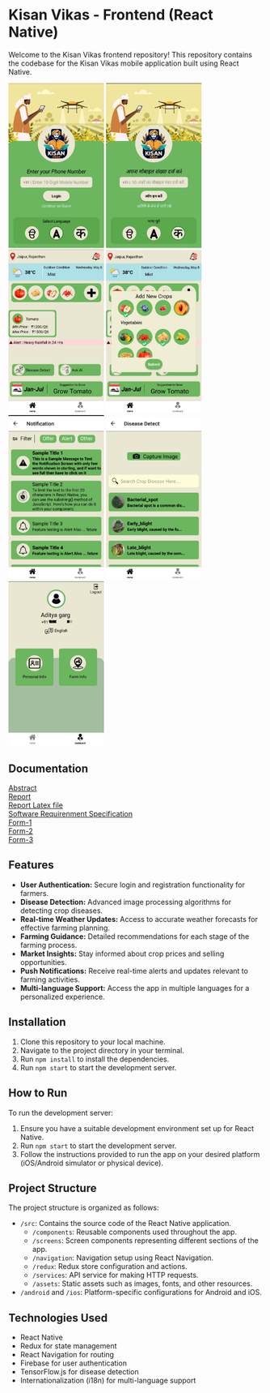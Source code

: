 # Kisan Vikas - Frontend (React Native)

Welcome to the Kisan Vikas frontend repository! This repository contains the codebase for the Kisan Vikas mobile application built using React Native.

<p float="center">
  <img src="assets/s1.jpg" width="189" />
  <img src="assets/s2.jpg" width="189" /> 
  <img src="assets/s3.jpg" width="189" />
  <img src="assets/s4.jpg" width="189" />
  <img src="assets/s5.jpg" width="189" />
  <img src="assets/s6.jpg" width="189" /> 
  <img src="assets/s7.jpg" width="189" />
</p>

## Documentation
[Abstract](https://github.com/AdityaAg-a/KisanVikasApplication/blob/main/Documents/IT_A_10_Abstract.pdf) <br>
[Report](https://github.com/AdityaAg-a/KisanVikasApplication/blob/main/Documents/IT_A_10-ProjectReport.pdf) <br>
[Report Latex file](https://github.com/AdityaAg-a/KisanVikasApplication/blob/main/Documents/IT_A_10-ProjectReport.zip) <br>
[Software Requirenment Specification](https://github.com/AdityaAg-a/KisanVikasApplication/blob/main/Documents/IT_A_10_SRS.pdf) <br>
[Form-1](https://github.com/AdityaAg-a/KisanVikasApplication/blob/main/Documents/IT_A_10_Form1.pdf)<br>
[Form-2](https://github.com/AdityaAg-a/KisanVikasApplication/blob/main/Documents/IT_A_10_Form2.pdf)<br>
[Form-3](https://github.com/AdityaAg-a/KisanVikasApplication/blob/main/Documents/IT_A_10_Form3.pdf)<br>



## Features

- **User Authentication:** Secure login and registration functionality for farmers.
- **Disease Detection:** Advanced image processing algorithms for detecting crop diseases.
- **Real-time Weather Updates:** Access to accurate weather forecasts for effective farming planning.
- **Farming Guidance:** Detailed recommendations for each stage of the farming process.
- **Market Insights:** Stay informed about crop prices and selling opportunities.
- **Push Notifications:** Receive real-time alerts and updates relevant to farming activities.
- **Multi-language Support:** Access the app in multiple languages for a personalized experience.

## Installation

1. Clone this repository to your local machine.
2. Navigate to the project directory in your terminal.
3. Run `npm install` to install the dependencies.
4. Run `npm start` to start the development server.

## How to Run

To run the development server:

1. Ensure you have a suitable development environment set up for React Native.
2. Run `npm start` to start the development server.
3. Follow the instructions provided to run the app on your desired platform (iOS/Android simulator or physical device).

## Project Structure

The project structure is organized as follows:

- `/src`: Contains the source code of the React Native application.
  - `/components`: Reusable components used throughout the app.
  - `/screens`: Screen components representing different sections of the app.
  - `/navigation`: Navigation setup using React Navigation.
  - `/redux`: Redux store configuration and actions.
  - `/services`: API service for making HTTP requests.
  - `/assets`: Static assets such as images, fonts, and other resources.
- `/android` and `/ios`: Platform-specific configurations for Android and iOS.


## Technologies Used

- React Native
- Redux for state management
- React Navigation for routing
- Firebase for user authentication
- TensorFlow.js for disease detection
- Internationalization (i18n) for multi-language support


